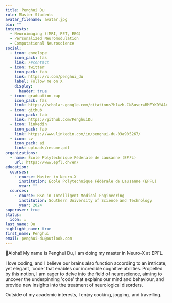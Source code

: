 ```yaml
---
title: Penghui Du
role: Master Students
avatar_filename: avatar.jpg
bio: ""
interests:
  - Neuroimaging (fMRI, PET, EEG)
  - Personalized Neuromodulation
  - Computational Neuroscience
social:
  - icon: envelope
    icon_pack: fas
    link: /#contact
  - icon: twitter
    icon_pack: fab
    link: https://x.com/penghui_du
    label: Follow me on X
    display:
      header: true
  - icon: graduation-cap
    icon_pack: fas
    link: https://scholar.google.com/citations?hl=zh-CN&user=RMFYKDYAAAAJ
  - icon: github
    icon_pack: fab
    link: https://github.com/PenghuiDu
  - icon: linkedin
    icon_pack: fab
    link: https://www.linkedin.com/in/penghui-du-03a905267/
  - icon: cv
    icon_pack: ai
    link: uploads/resume.pdf
organizations:
  - name: École Polytechnique Fédérale de Lausanne (EPFL)
    url: https://www.epfl.ch/en/
education:
  courses:
    - course: Master in Neuro-X
      institution: École Polytechnique Fédérale de Lausanne (EPFL)
      year: ""
  courses:
    - course: BSc in Intelligent Medical Engineering
      institution: Southern University of Science and Technology
      year: 2024
superuser: true
status:
  icon: ☕️
last_name: Du
highlight_name: true
first_name: Penghui
email: penghui-du@outlook.com
---
```

🥳Aloha! My name is Penghui Du, I am doing my master in Neuro-X at EPFL. 

I love coding, and I believe our brains also function according to an intricate, yet elegant, 'code' that enables our incredible cognitive abilities. Propelled by this notion, I am eager to delve into the field of neuroscience, aiming to uncover the underpinning 'code' that explains our mind and behaviour, and provide new insights into the treatment of neurological disorders.

Outside of my academic interests, I enjoy cooking, jogging, and travelling.